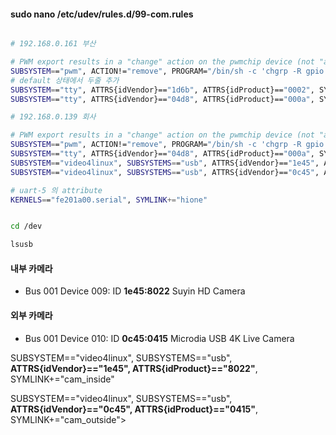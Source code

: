 #### sudo nano /etc/udev/rules.d/99-com.rules

```bash

# 192.168.0.161 부산

# PWM export results in a "change" action on the pwmchip device (not "add" of a new device), so match actions other t>
SUBSYSTEM=="pwm", ACTION!="remove", PROGRAM="/bin/sh -c 'chgrp -R gpio /sys%p && chmod -R g=u /sys%p'"
# default 상태에서 두줄 추가
SUBSYSTEM=="tty", ATTRS{idVendor}=="1d6b", ATTRS{idProduct}=="0002", SYMLINK+="hione"
SUBSYSTEM=="tty", ATTRS{idVendor}=="04d8", ATTRS{idProduct}=="000a", SYMLINK+="ttyUSB_PIR"

# 192.168.0.139 회사

# PWM export results in a "change" action on the pwmchip device (not "add" of a new device), so match actions other th>
SUBSYSTEM=="pwm", ACTION!="remove", PROGRAM="/bin/sh -c 'chgrp -R gpio /sys%p && chmod -R g=u /sys%p'"
SUBSYSTEM=="tty", ATTRS{idVendor}=="04d8", ATTRS{idProduct}=="000a", SYMLINK+="ttyUSB_PIR"
SUBSYSTEM=="video4linux", SUBSYSTEMS=="usb", ATTRS{idVendor}=="1e45", ATTRS{idProduct}=="8022", SYMLINK+="cam_inside"
SUBSYSTEM=="video4linux", SUBSYSTEMS=="usb", ATTRS{idVendor}=="0c45", ATTRS{idProduct}=="0415", SYMLINK+="cam_outside">

# uart-5 의 attribute
KERNELS=="fe201a00.serial", SYMLINK+="hione"
```

```bash

cd /dev

lsusb

```

#### 내부 카메라
- Bus 001 Device 009: ID **1e45:8022** Suyin HD Camera

#### 외부 카메라
- Bus 001 Device 010: ID **0c45:0415** Microdia USB 4K Live Camera
  

SUBSYSTEM=="video4linux", SUBSYSTEMS=="usb", **ATTRS{idVendor}=="1e45", ATTRS{idProduct}=="8022"**, SYMLINK+="cam_inside"

SUBSYSTEM=="video4linux", SUBSYSTEMS=="usb", **ATTRS{idVendor}=="0c45", ATTRS{idProduct}=="0415"**, SYMLINK+="cam_outside">





